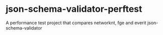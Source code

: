 # json-schema-validator-perftest
A performance test project that compares networknt, fge and everit json-schema-validator
